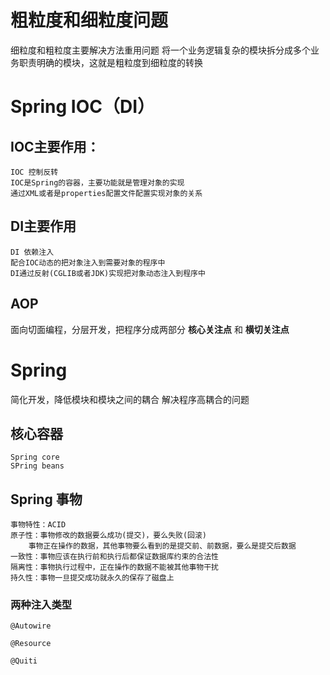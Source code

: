 # 粗粒度和细粒度问题
细粒度和粗粒度主要解决方法重用问题
将一个业务逻辑复杂的模块拆分成多个业务职责明确的模块，这就是粗粒度到细粒度的转换

# Spring IOC（DI）
## IOC主要作用：
	IOC 控制反转
	IOC是Spring的容器，主要功能就是管理对象的实现
	通过XML或者是properties配置文件配置实现对象的关系
## DI主要作用
	DI 依赖注入
	配合IOC动态的把对象注入到需要对象的程序中
	DI通过反射(CGLIB或者JDK)实现把对象动态注入到程序中
## AOP
面向切面编程，分层开发，把程序分成两部分 **核心关注点** 和 **横切关注点**

# Spring

简化开发，降低模块和模块之间的耦合
解决程序高耦合的问题

## 核心容器
	Spring core		
	SPring beans
## Spring 事物
	事物特性：ACID
	原子性：事物修改的数据要么成功(提交)，要么失败(回滚)
		事物正在操作的数据，其他事物要么看到的是提交前、前数据，要么是提交后数据
	一致性：事物应该在执行前和执行后都保证数据库约束的合法性
	隔离性：事物执行过程中，正在操作的数据不能被其他事物干扰
	持久性：事物一旦提交成功就永久的保存了磁盘上

### 两种注入类型

```
@Autowire

@Resource

@Quiti


```






	